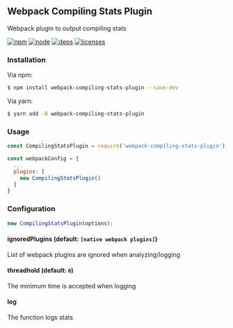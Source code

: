 ## Webpack Compiling Stats Plugin

Webpack plugin to output compiling stats

[![npm][npm]][npm-url]
[![node][node]][node-url]
[![deps][deps]][deps-url]
[![licenses][licenses]][licenses-url]

### Installation

Via npm:

```bash
$ npm install webpack-compiling-stats-plugin --save-dev
```

Via yarn:

```bash
$ yarn add -D webpack-compiling-stats-plugin
```

### Usage

```js
const CompilingStatsPlugin = require('webpack-compiling-stats-plugin');

const webpackConfig = {
  ...
  plugins: [
    new CompilingStatsPlugin()
  ]
}
```

### Configuration

```js
new CompilingStatsPlugin(options);
```

#### ignoredPlugins (default: `[native webpack plugins]`)

List of webpack plugins are ignored when analyzing/logging

#### threadhold (default: `0`)

The minimum time is accepted when logging

#### log

The function logs stats

[npm]: https://img.shields.io/npm/v/webpack-compiling-stats-plugin.svg
[npm-url]: https://npmjs.com/package/webpack-compiling-stats-plugin
[node]: https://img.shields.io/node/v/webpack-compiling-stats-plugin.svg
[node-url]: https://nodejs.org
[deps]: https://img.shields.io/david/MQuy/webpack-compiling-stats-plugin.svg
[deps-url]: https://david-dm.org/MQuy/webpack-compiling-stats-plugin
[licenses]: https://img.shields.io/github/license/MQuy/webpack-compiling-stats-plugin.svg
[licenses-url]: https://github.com/MQuy/webpack-compiling-stats-plugin/blob/master/LICENSE
